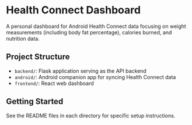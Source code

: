 # Health Connect Dashboard

A personal dashboard for Android Health Connect data focusing on weight measurements (including body fat percentage), calories burned, and nutrition data.

## Project Structure

- `backend/`: Flask application serving as the API backend
- `android/`: Android companion app for syncing Health Connect data
- `frontend/`: React web dashboard

## Getting Started

See the README files in each directory for specific setup instructions.